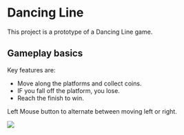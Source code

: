 # Dancing Line

This project is a prototype of a Dancing Line game.

## Gameplay basics

Key features are:
  - Move along the platforms and collect coins.
  - IF you fall off the platform, you lose.
  - Reach the finish to win.

Left Mouse button to alternate between moving left or right.

![](https://user-images.githubusercontent.com/49134679/155294824-d23e7542-85ea-4850-8dbb-018cf9260f1a.png)
